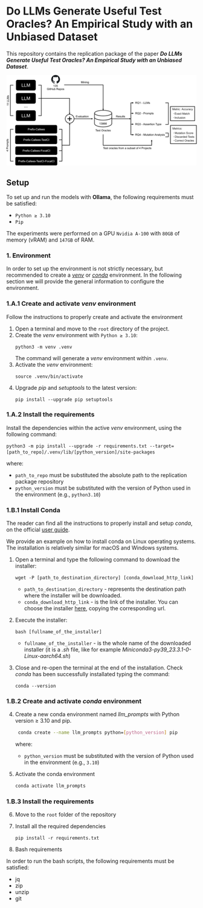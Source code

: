 # Do LLMs Generate Useful Test Oracles? An Empirical Study with an Unbiased Dataset

This repository contains the replication package of the paper _**Do LLMs Generate Useful Test Oracles? An Empirical Study with an Unbiased Dataset**_.

![methodology overview](resources/methodology-overview.png)

## Setup

To set up and run the models with **Ollama**, the following requirements must be satisfied:

* `Python ≥ 3.10`
* `Pip`

The experiments were performed on a GPU `Nvidia A-100` with `80GB` of memory (vRAM) and `147GB` of RAM.

### 1. Environment

In order to set up the environment is not strictly necessary, but recommended to create a [_venv_](https://docs.python.org/3/library/venv.html)
or [_conda_](https://docs.conda.io/en/latest/) environment.
In the following section we will provide the general information to configure the environment.

### 1.A.1 Create and activate _venv_ environment

Follow the instructions to properly create and activate the environment

1. Open a terminal and move to the `root` directory of the project.
2. Create the _venv_ environment with `Python ≥ 3.10`:
   ```shell
   python3 -m venv .venv
   ```
   The command will generate a _venv_ environment within `.venv`.
3. Activate the _venv_ environment:
   ```shell
   source .venv/bin/activate
   ```
4. Upgrade _pip_ and _setuptools_ to the latest version:
   ```shell
   pip install --upgrade pip setuptools
   ```
### 1.A.2 Install the requirements

Install the dependencies within the active _venv_ environment, using the following command:

```shell
python3 -m pip install --upgrade -r requirements.txt --target=[path_to_repo]/.venv/lib/[python_version]/site-packages
```

where:

   * `path_to_repo` must be substituted the absolute path to the replication package repository
   * `python_version` must be substituted with the version of Python used in the environment (e.g., `python3.10`)

### 1.B.1 Install Conda

The reader can find all the instructions to properly install and setup _conda_, on the official [user guide](https://docs.conda.io/projects/conda/en/stable/user-guide/install/index.html).

We provide an example on how to install conda on Linux operating systems. The installation is relatively similar for
macOS and Windows systems.

1. Open a terminal and type the following command to download the installer:
    ```shell
    wget -P [path_to_destination_directory] [conda_download_http_link]
    ```
    * `path_to_destination_directory` - represents the destination path where the installer will be downloaded.
    * `conda_download_http_link` - is the link of the installer. You can choose the installer [here](https://docs.conda.io/en/latest/miniconda.html#linux-installers), copying the corresponding url.

2. Execute the installer:
    ```shell
    bash [fullname_of_the_installer]
    ```
   * `fullname_of_the_installer` - is the whole name of the downloaded installer (it is a _.sh_ file, like for example
     _Miniconda3-py39_23.3.1-0-Linux-aarch64.sh_)

3. Close and re-open the terminal at the end of the installation. Check _conda_ has been successfully installated typing the command:
    ```shell
    conda --version
    ```

### 1.B.2 Create and activate _conda_ environment

4. Create a new conda environment named _llm_prompts_ with Python version ≥ 3.10 and pip.
   ```bash
    conda create --name llm_prompts python=[python_version] pip
    ```
   where:
   * `python_version` must be substituted with the version of Python used in the environment (e.g., `3.10`)


5. Activate the conda environment
    ```bash
    conda activate llm_prompts
    ```

### 1.B.3 Install the requirements

6. Move to the `root` folder of the repository

7. Install all the required dependencies
    ```shell
    pip install -r requirements.txt
    ```
   
2. Bash requirements

In order to run the bash scripts, the following requirements must be satisfied:

* jq
* zip
* unzip
* git
